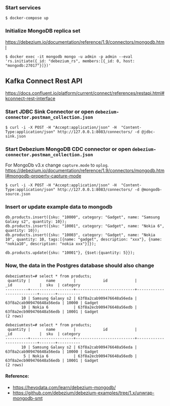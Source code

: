 ### Start services

```shell
$ docker-compose up
```

### Initialize MongoDB replica set
https://debezium.io/documentation/reference/1.9/connectors/mongodb.html

```shell
$ docker exec -it mongodb mongo -u admin -p admin --eval 'rs.initiate({_id: "debezium_rs", members:[{_id: 0, host: "mongodb:27017"}]})'
```

## Kafka Connect Rest API
https://docs.confluent.io/platform/current/connect/references/restapi.html#kconnect-rest-interface

### Start JDBC Sink Connector or open `debezium-connector.postman_collection.json`
```shell
$ curl -i -X POST -H "Accept:application/json" -H  "Content-Type:application/json" http://127.0.0.1:8083/connectors/ -d @jdbc-sink.json
```

### Start Debezium MongoDB CDC connector or open `debezium-connector.postman_collection.json`

For MongoDb v3.x change `capture.mode` to `oplog`. https://debezium.io/documentation/reference/1.9/connectors/mongodb.html#mongodb-property-capture-mode
```shell
$ curl -i -X POST -H "Accept:application/json" -H  "Content-Type:application/json" http://127.0.0.1:8083/connectors/ -d @mongodb-source.json
```

### Insert or update example data to mongodb
```
db.products.insert({sku: "10000", category: "Gadget", name: "Samsung Galaxy s2", quantity: 10});
db.products.insert({sku: "10001", category: "Gadget", name: "Nokia 6", quantity: 10});
db.products.insert({sku: "10003", category: "Gadget", name: "Nokia 10", quantity: 10, tags:[{name: "gadget", description: "xxx"}, {name: "nokia10", description: "nokia xxx"}]});

db.products.update({sku: "10001"}, {$set:{quantity: 5}});
```

### Now, the data in the Postgres database should also change
```shell
debeziumtest=# select * from products;
 quantity |       name        |            id            |           _id            |  sku  | category 
----------+-------------------+--------------------------+--------------------------+-------+----------
       10 | Samsung Galaxy s2 | 63f8a2cab909476648a56eda | 63f8a2cab909476648a56eda | 10000 | Gadget
       10 | Nokia 6           | 63f8a2ecb909476648a56edb | 63f8a2ecb909476648a56edb | 10001 | Gadget
(2 rows)

debeziumtest=# select * from products;
 quantity |       name        |            id            |           _id            |  sku  | category 
----------+-------------------+--------------------------+--------------------------+-------+----------
       10 | Samsung Galaxy s2 | 63f8a2cab909476648a56eda | 63f8a2cab909476648a56eda | 10000 | Gadget
        5 | Nokia 6           | 63f8a2ecb909476648a56edb | 63f8a2ecb909476648a56edb | 10001 | Gadget
(2 rows)
```

#### Reference:
- https://hevodata.com/learn/debezium-mongodb/
- https://github.com/debezium/debezium-examples/tree/1.x/unwrap-mongodb-smt
